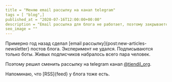 ```yaml
---
title = "Меняю email рассылку на канал telegram"
tags = [ "blog",]
published_at = "2020-07-16T12:00:00+00:00"
description = "Email рассылка для блога не работает, поэтому закрывается. Теперь новые посты будут публиковаться в telegram канале."
seo_image = ""
---
```


Примерно год назад сделал [email рассылку]{post:new-articles-newsletter} постов блога. Эксперимент не удался. Подписываются только боты. Живых подписчиков набралось всего пара человек.

Поэтому решил сменить рассылку на telegram канал [@tiendil\_org](https://t.me/tiendil_org).

Напоминаю, что [RSS]{feed} у блога тоже есть.
